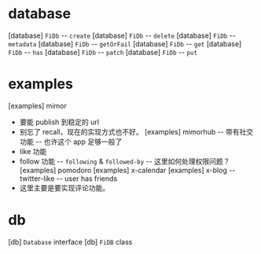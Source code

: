 # database

[database] `FiDb` -- `create`
[database] `FiDb` -- `delete`
[database] `FiDb` -- `metadata`
[database] `FiDb` -- `getOrFail`
[database] `FiDb` -- `get`
[database] `FiDb` -- `has`
[database] `FiDb` -- `patch`
[database] `FiDb` -- `put`

# examples

[examples] mimor

- 要能 publish 到稳定的 url
- 别忘了 recall，现在的实现方式也不好。
  [examples] mimorhub -- 带有社交功能 -- 也许这个 app 足够一般了
- like 功能
- follow 功能 -- `following` & `followed-by` -- 这里如何处理权限问题？
  [examples] pomodoro
  [examples] x-calendar
  [examples] x-blog -- twitter-like -- user has friends
- 这里主要是要实现评论功能。

# db

[db] `Database` interface
[db] `FiDB` class
